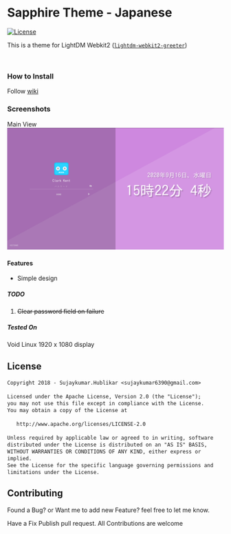 # Sapphire Theme - Japanese

[![License](https://img.shields.io/badge/License-Apache%202.0-blue.svg)](LICENSE)

This is a theme for LightDM Webkit2 ([`lightdm-webkit2-greeter`](https://github.com/Antergos/web-greeter))

<br>

### How to Install

Follow [wiki](https://github.com/Sujaykumarh/lightdm-theme-sapphire/wiki)

### Screenshots

Main View
![Screenshot1](https://raw.githubusercontent.com/Bikutoso/lightdm-theme-sapphire-ja/master/screenshot/Screenshot_1.png)
#### Features
- Simple design

##### TODO
1. ~~Clear password field on failure~~

##### Tested On
Void Linux 1920 x 1080 display

## License

    Copyright 2018 - Sujaykumar.Hublikar <sujaykumar6390@gmail.com>

    Licensed under the Apache License, Version 2.0 (the "License");
    you may not use this file except in compliance with the License.
    You may obtain a copy of the License at

       http://www.apache.org/licenses/LICENSE-2.0

    Unless required by applicable law or agreed to in writing, software
    distributed under the License is distributed on an "AS IS" BASIS,
    WITHOUT WARRANTIES OR CONDITIONS OF ANY KIND, either express or implied.
    See the License for the specific language governing permissions and
    limitations under the License.

## Contributing

Found a Bug? or Want me to add new Feature? feel free to let me know.

Have a Fix Publish pull request. All Contributions are welcome
